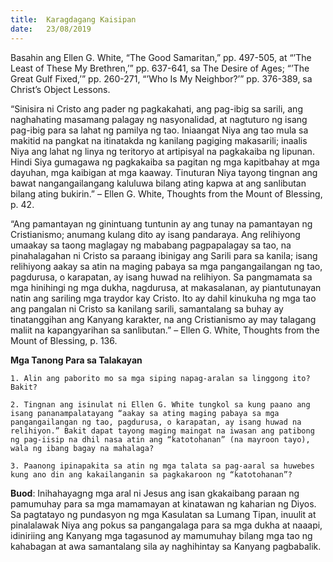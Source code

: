 ```yaml
---
title:  Karagdagang Kaisipan
date:   23/08/2019
---
```


Basahin ang Ellen G. White, “The Good Samaritan,” pp. 497-505, at “’The Least of These My Brethren,’” pp. 637-641, sa The Desire of Ages; “’The Great Gulf Fixed,’” pp. 260-271, “’Who Is My Neighbor?’” pp. 376-389, sa Christ’s Object Lessons.

“Sinisira ni Cristo ang pader ng pagkakahati, ang pag-ibig sa sarili, ang naghahating masamang palagay ng nasyonalidad, at nagtuturo ng isang pag-ibig para sa lahat ng pamilya ng tao. Iniaangat Niya ang tao mula sa makitid na pangkat na itinatakda ng kanilang pagiging makasarili; inaalis Niya ang lahat ng linya ng teritoryo at artipisyal na pagkakaiba ng lipunan. Hindi Siya gumagawa ng pagkakaiba sa pagitan ng mga kapitbahay at mga dayuhan, mga kaibigan at mga kaaway. Tinuturan Niya tayong tingnan ang bawat nangangailangang kaluluwa bilang ating kapwa at ang sanlibutan bilang ating bukirin.” – Ellen G. White, Thoughts from the Mount of Blessing, p. 42.

“Ang pamantayan ng ginintuang tuntunin ay ang tunay na pamantayan ng Cristianismo; anumang kulang dito ay isang pandaraya. Ang relihiyong umaakay sa taong maglagay ng mababang pagpapalagay sa tao, na pinahalagahan ni Cristo sa paraang ibinigay ang Sarili para sa kanila; isang relihiyong aakay sa atin na maging pabaya sa mga pangangailangan ng tao, pagdurusa, o karapatan, ay isang huwad na relihiyon. Sa pangmamata sa mga hinihingi ng mga dukha, nagdurusa, at makasalanan, ay piantutunayan natin ang sariling mga traydor kay Cristo. Ito ay dahil kinukuha ng mga tao ang pangalan ni Cristo sa kanilang sarili, samantalang sa buhay ay tinatanggihan ang Kanyang karakter, na ang Cristianismo ay may talagang maliit na kapangyarihan sa sanlibutan.” – Ellen G. White, Thoughts from the Mount of Blessing, p. 136.

**Mga Tanong Para sa Talakayan**

`1. Alin ang paborito mo sa mga siping napag-aralan sa linggong ito? Bakit?`

`2. Tingnan ang isinulat ni Ellen G. White tungkol sa kung paano ang isang pananampalatayang “aakay sa ating maging pabaya sa mga pangangailangan ng tao, pagdurusa, o karapatan, ay isang huwad na relihiyon.” Bakit dapat tayong maging maingat na iwasan ang patibong ng pag-iisip na dhil nasa atin ang “katotohanan” (na mayroon tayo), wala ng ibang bagay na mahalaga?`

`3. Paanong ipinapakita sa atin ng mga talata sa pag-aaral sa huwebes kung ano din ang kakailanganin sa pagkakaroon ng “katotohanan”?`

**Buod**: Inihahayagng mga aral ni Jesus ang isan gkakaibang paraan ng pamumuhay para sa mga mamamayan at kinatawan ng kaharian ng Diyos. Sa pagtatayo ng pundasyon ng mga Kasulatan sa Lumang Tipan, inuulit at pinalalawak Niya ang pokus sa pangangalaga para sa mga dukha at naaapi, idiniriing ang Kanyang mga tagasunod ay mamumuhay bilang mga tao ng kahabagan at awa samantalang sila ay naghihintay sa Kanyang pagbabalik.